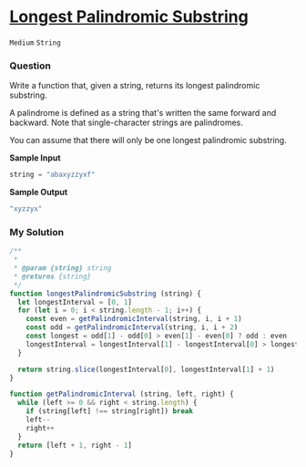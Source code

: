 # [Longest Palindromic Substring](https://www.algoexpert.io/questions/longest-palindromic-substring)

`Medium` `String`

### Question
Write a function that, given a string, returns its longest palindromic substring.

A palindrome is defined as a string that's written the same forward and backward. Note that single-character strings are palindromes.

You can assume that there will only be one longest palindromic substring.

**Sample Input**
```js
string = "abaxyzzyxf"
```

**Sample Output**
```js
"xyzzyx"
```

### My Solution
```js
/**
 * 
 * @param {string} string 
 * @returns {string}
 */
function longestPalindromicSubstring (string) {
  let longestInterval = [0, 1]
  for (let i = 0; i < string.length - 1; i++) {
    const even = getPalindromicInterval(string, i, i + 1)
    const odd = getPalindromicInterval(string, i, i + 2)
    const longest = odd[1] - odd[0] > even[1] - even[0] ? odd : even
    longestInterval = longestInterval[1] - longestInterval[0] > longest[1] - longest[0] ? longestInterval : longest
  }

  return string.slice(longestInterval[0], longestInterval[1] + 1)
}

function getPalindromicInterval (string, left, right) {
  while (left >= 0 && right < string.length) {
    if (string[left] !== string[right]) break
    left--
    right++
  }
  return [left + 1, right - 1]
}
```
